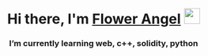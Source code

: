 <h1 align="center">Hi there, I'm <a href="https://daniilshat.ru/" target="_blank">Flower Angel</a> 
<img src="https://github.com/blackcater/blackcater/raw/main/images/Hi.gif" height="32"/></h1>
<h3 align="center">I’m currently learning web, c++, solidity, python</h3>
